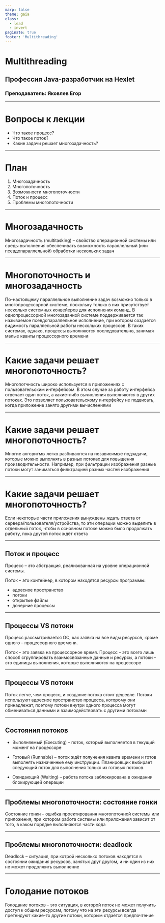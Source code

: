 ```yaml
---
marp: false
theme: gaia
class:
  - lead
  - invert
paginate: true
footer: 'Multithreading'
---
```


# Multithreading
## Профессия Java-разработчик на Hexlet
### Преподаватель: Яковлев Егор
<!-- _color: white -->
<!-- _color: white -->

---

# Вопросы к лекции

* Что такое процесс?
* Что такое поток?
* Какие задачи решает многозадачность?

---

# План

1. Многозадачность
2. Многопоточность
3. Возможности многопоточности
4. Поток и процесс
5. Проблемы многопоточности

---

# Многозадачность

Многозадачность (multitasking) – свойство операционной системы или среды выполнения обеспечивать возможность параллельный (или псевдопараллельной) обработки нескольких задач

---

# Многопоточность и многозадачность

По-настоящему параллельное выполнение задач возможно только в многопроцессорной системе, поскольку только в них присутствует несколько системных конвейеров для исполнения команд. В однопроцессорной многозадачной системе поддерживается так называемое псевдопараллельное исполнение, при котором создаётся видимость параллельной работы нескольких процессов. В таких системах, однако, процессы выполняются последовательно, занимая малые кванты процессорного времени

---

# Какие задачи решает многопоточность?

Многопотчность широко используется в приложениях с пользовательским интерфейсом. В этом случае за работу интерфейса отвечает один поток, а какие-либо вычисления выполняются в других потоках. Это позволяет пользовательскому интерфейсу не подвисать, когда приложение занято другими вычислениями

---

# Какие задачи решает многопоточность?

Многие алгоритмы легко разбиваются на независимые подзадачи, которые можно выполнять в разных потоках для повышения производительности. Например, при фильтрации изображения разные потоки могут заниматься фильтрацией разных частей изображения

---

# Какие задачи решает многопоточность?

Если некоторые части приложения вынуждены ждать ответа от сервера/пользователя/устройства, то эти операции можно выделить в отдельный поток, чтобы в основном потоке можно было продолжать работу, пока другой поток ждёт ответа

---

## Поток и процесс

Процесс – это абстракция, реализованная на уровне операционной системы.

Поток – это контейнер, в котором находятся ресурсы программы:

* адресное пространство
* потоки
* открытые файлы
* дочерние процессы

---

## Процессы VS потоки

Процесс рассматривается ОС, как заявка на все виды ресурсов, кроме одного – процессорного времени.

Поток – это заявка на процессорное время. Процесс – это всего лишь способ сгруппировать взаимосвязанные данные и ресурсы, а потоки – это единицы выполнения, которые выполняются на процессоре

---

## Процессы VS потоки

Поток легче, чем процесс, и создание потока стоит дешевле. Потоки используют адресное пространство процесса, которому они принадлежат, поэтому потоки внутри одного процесса могут обмениваться данными и взаимодействовать с другими потоками

---

## Состояния потоков

* Выполняемый (Executing) – поток, который выполняется в текущий момент на процессоре

* Готовый (Runnable) – поток ждёт получения кванта времени и готов выполнять назначенные ему инструкции. Планировщик выбирает следующий поток для выполнения только из готовых потоков

* Ожидающий (Waiting) – работа потока заблокирована в ожидании блокирующей операции

---

## Проблемы многопоточности: состояние гонки

Состояние гонки – ошибка проектирования многопоточной системы или приложения, при котором работа системы или приложения зависит от того, в каком порядке выполняются части кода

---

## Проблемы многопоточности: deadlock

Deadlock – ситуация, при котрой несколько потоков находятся в состоянии ожидания ресурсов, занятых друг другом, и ни один из них не может продолжить выполнение

---

# Голодание потоков

Голодание потоков – это ситуация, в которой поток не может получить доступ к общим ресурсам, потому что на эти ресурсы всегда претендуют какие-то другие потоки, которым отдаётся предпочтение
